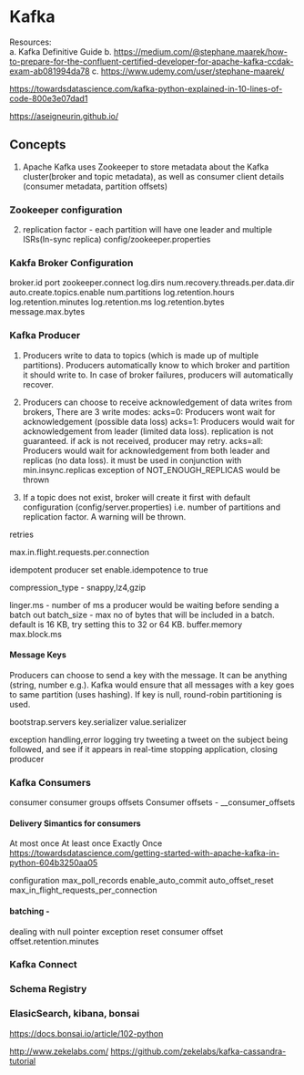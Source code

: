 # Kafka
Resources:  
a. Kafka Definitive Guide
b. https://medium.com/@stephane.maarek/how-to-prepare-for-the-confluent-certified-developer-for-apache-kafka-ccdak-exam-ab081994da78
c. https://www.udemy.com/user/stephane-maarek/

https://towardsdatascience.com/kafka-python-explained-in-10-lines-of-code-800e3e07dad1

https://aseigneurin.github.io/

## Concepts
1. Apache Kafka uses Zookeeper to store metadata about the Kafka cluster(broker and topic metadata), as well as consumer client details (consumer metadata, partition offsets)
### Zookeeper configuration
2. replication factor - each partition will have one leader and multiple ISRs(In-sync replica)
config/zookeeper.properties

### Kakfa Broker Configuration
broker.id
port
zookeeper.connect
log.dirs
num.recovery.threads.per.data.dir
auto.create.topics.enable
num.partitions
log.retention.hours
log.retention.minutes
log.retention.ms
log.retention.bytes
message.max.bytes

### Kafka Producer
1. Producers write to data to topics (which is made up of multiple partitions). Producers automatically know to which broker and partition it should write to. In case of broker failures, producers will automatically recover.
2. Producers can choose to receive acknowledgement of data writes from brokers, There are 3 write modes:
acks=0: Producers wont wait for acknowledgement (possible data loss)
acks=1: Producers would wait for acknowledgement from leader (limited data loss). replication is not guaranteed. if ack is not received, producer may retry.
acks=all: Producers would wait for acknowledgement from both leader and replicas (no data loss). it must be used in conjunction with min.insync.replicas
exception of NOT_ENOUGH_REPLICAS would be thrown

3. If a topic does not exist, broker will create it first with default configuration (config/server.properties) i.e. number of partitions and replication factor. A warning will be thrown.

retries

max.in.flight.requests.per.connection

idempotent producer
set enable.idempotence to true

compression_type - snappy,lz4,gzip

linger.ms - number of ms a producer would be waiting before sending a batch out
batch_size - max no of bytes that will be included in a batch. default is 16 KB, try setting this to 32 or 64 KB.
buffer.memory
max.block.ms

#### Message Keys
Producers can choose to send a key with the message. It can be anything (string, number e.g.). Kafka would ensure that all messages with a key goes to same partition (uses hashing). If key is null, round-robin partitioning is used.

bootstrap.servers
key.serializer
value.serializer

exception handling,error logging
try tweeting a tweet on the subject being followed, and see if it appears in real-time
stopping application, closing producer

### Kafka Consumers
consumer
consumer groups
offsets
Consumer offsets - __consumer_offsets
#### Delivery Simantics for consumers  
At most once
At least once
Exactly Once
https://towardsdatascience.com/getting-started-with-apache-kafka-in-python-604b3250aa05

configuration
max_poll_records 
enable_auto_commit 
auto_offset_reset 
max_in_flight_requests_per_connection 
#### batching - 
dealing with null pointer exception
reset consumer offset
offset.retention.minutes

### Kafka Connect

### Schema Registry


### ElasicSearch, kibana, bonsai

https://docs.bonsai.io/article/102-python


http://www.zekelabs.com/
https://github.com/zekelabs/kafka-cassandra-tutorial
